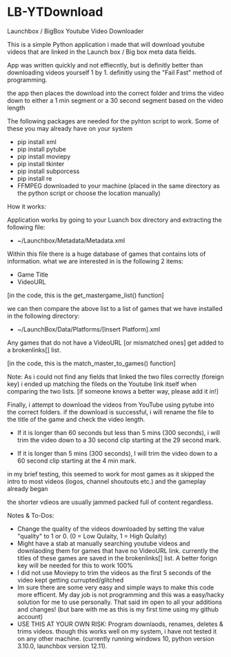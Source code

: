 # LB-YTDownload
Launchbox / BigBox Youtube Video Downloader 

This is a simple Python application i made that will download youtube videos that are linked in the Launch box / Big box meta data fields.

App was written quickly and not effiecntly, but is definitly better than downloading videos yourself 1 by 1. definitly using the "Fail Fast" method of programming.

the app then places the download into the correct folder and trims the video down to either a 1 min segment or a 30 second segment based on the video length

The following packages are needed for the pyhton script to work. Some of these you may already have on your system

  - pip install xml
  - pip install pytube
  - pip install moviepy
  - pip install tkinter 
  - pip install subporcess
  - pip install re
  - FFMPEG downloaded to your machine (placed in the same directory as the python script or choose the location manually) 
 
 
  How it works: 
  
  Application works by going to your Luanch box directory and extracting the following file: 
  - ~/Launchbox/Metadata/Metadata.xml
  
Within this file there is a huge database of games that contains lots of information. what we are interested in is the following 2 items:
- Game Title
- VideoURL

[in the code, this is the get_mastergame_list() function]

we can then compare the above list to a list of games that we have installed in the following directory:
  - ~/LaunchBox/Data/Platforms/[Insert Platform].xml
 
 Any games that do not have a VideoURL [or mismatched ones] get added to a brokenlinks[] list.
 
 [in the code, this is the  match_master_to_games() function] 
 

Note: As i could not find any fields that linked the two files correctly (foreign key) i ended up matching the fileds on the Youtube link itself when comparing the two lists. [if someone knows a better way, please add it in!]

Finally, i attempt to download the videos from YouTube using pytube into the correct folders. if the download is successful, i will rename the file to the title of the game and check the video length.  

- If it is longer than 60 seconds but less than 5 mins (300 seconds), i will trim the video down to a 30 second clip starting at the 29 second mark.  

- If it is longer than 5 mins (300 seconds), I will trim the video down to a 60 second clip starting at the 4 min  mark.  

in my brief testing, this seemed to work for most games as it skipped the intro to most videos (logos, channel shoutouts etc.) and the gameplay already began

the shorter vdieos are usually jammed packed full of content regardless. 

Notes & To-Dos: 
- Change the quality of the videos downloaded by setting the value "quality" to 1 or 0. (0  = Low Qulaity, 1 = High Qulaity)
- Might have a stab at manually searching youtube videos and downlaoding them for games that have no VideoURL link. currently the titles of these games are saved in the brokenlinks[] list. A better forign key will be needed for this to work 100%
- I did not use Moviepy to trim the videos as the first 5 seconds of the video kept getting currupted/glitched 
- Im sure there are some very easy and simple ways to make this code more efficent. My day job is not programming and this was a easy/hacky solution for me to use personally. That said im open to all your additions and changes! (but bare with me as this is my first time using my github account) 
- USE THIS AT YOUR OWN RISK: Program downlaods, renames, deletes & trims videos. though this works well on my system, i have not tested it on any other machine. (currently running windows 10, python version 3.10.0, launchbox version 12.11).
  
